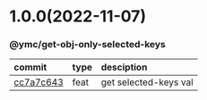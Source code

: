 <a name="1.0.0"></a>
# 1.0.0(2022-11-07)
### @ymc/get-obj-only-selected-keys
commit|type|desciption
:----|:----|:----
[cc7a7c643](https://github.com/ymc-github/js-idea/commit/9cc7a7c643aa683b3bc9aff3acda8982900b22ae "feat(core): get selected-keys val&#10;&#10;export handle as default&#10;&#10;generated by ymc@robot")|feat|get selected-keys val